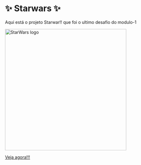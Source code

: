 <h1>✨ Starwars ✨</h1>

<p>Aqui está o projeto Starwar!! que foi o ultimo desafio do modulo-1</p>

<img width="400vw" src="https://thumbs.dreamstime.com/b/editorial-do-logotipo-das-estrelas-guerras-ilustrativo-em-fundo-branco-star-wars-eps-download-vetorial-jpeg-208332919.jpg" alt="StarWars logo">

<a href="https://al3ncar.github.io/Projeto-Star-Wars/">Veja agora!!!</a></p>

##
